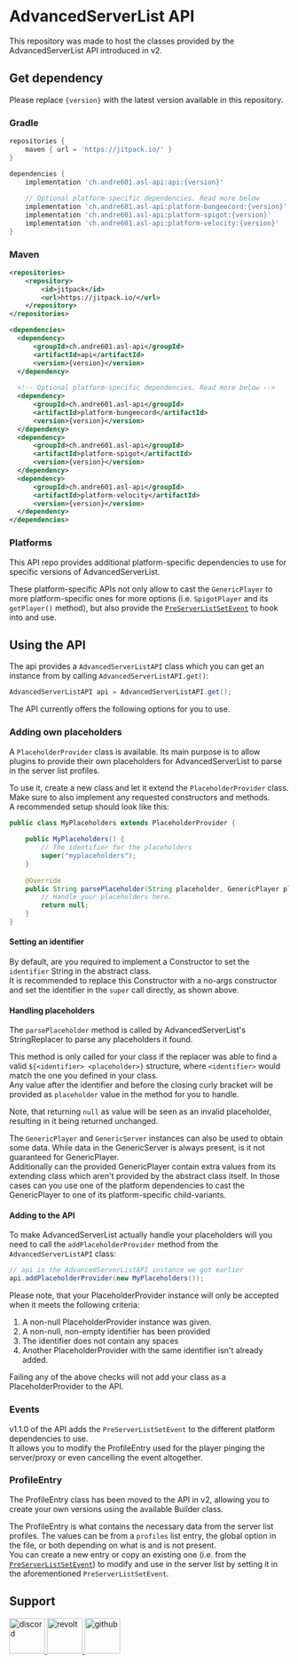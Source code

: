 # AdvancedServerList API

This repository was made to host the classes provided by the AdvancedServerList API introduced in v2.

## Get dependency

Please replace `{version}` with the latest version available in this repository.

### Gradle

```groovy
repositories {
    maven { url = 'https://jitpack.io/' }
}

dependencies {
    implementation 'ch.andre601.asl-api:api:{version}'
    
    // Optional platform-specific dependencies. Read more below
    implementation 'ch.andre601.asl-api:platform-bungeecord:{version}'
    implementation 'ch.andre601.asl-api:platform-spigot:{version}'
    implementation 'ch.andre601.asl-api:platform-velocity:{version}'
}
```

### Maven

```xml
<repositories>
    <repository>
        <id>jitpack</id>
        <url>https://jitpack.io/</url>
    </repository>
</repositories>

<dependencies>
  <dependency>
      <groupId>ch.andre601.asl-api</groupId>
      <artifactId>api</artifactId>
      <version>{version}</version>
  </dependency>
  
  <!-- Optional platform-specific dependencies. Read more below -->
  <dependency>
      <groupId>ch.andre601.asl-api</groupId>
      <artifactId>platform-bungeecord</artifactId>
      <version>{version}</version>
  </dependency>
  <dependency>
      <groupId>ch.andre601.asl-api</groupId>
      <artifactId>platform-spigot</artifactId>
      <version>{version}</version>
  </dependency>
  <dependency>
      <groupId>ch.andre601.asl-api</groupId>
      <artifactId>platform-velocity</artifactId>
      <version>{version}</version>
  </dependency>
</dependencies>
```

### Platforms

This API repo provides additional platform-specific dependencies to use for specific versions of AdvancedServerList.

These platform-specific APIs not only allow to cast the `GenericPlayer` to more platform-specific ones for more options (i.e. `SpigotPlayer` and its `getPlayer()` method), but also provide the [`PreServerListSetEvent`](#events) to hook into and use.

## Using the API

The api provides a `AdvancedServerListAPI` class which you can get an instance from by calling `AdvancedServerListAPI.get()`:

```java
AdvancedServerListAPI api = AdvancedServerListAPI.get();
```
The API currently offers the following options for you to use.

### Adding own placeholders

A `PlaceholderProvider` class is available. Its main purpose is to allow plugins to provide their own placeholders for AdvancedServerList to parse in the server list profiles.

To use it, create a new class and let it extend the `PlaceholderProvider` class. Make sure to also implement any requested constructors and methods.  
A recommended setup should look like this:  
```java
public class MyPlaceholders extends PlaceholderProvider {
    
    public MyPlaceholders() {
        // The identifier for the placeholders
        super("myplaceholders");
    }
    
    @Override
    public String parsePlaceholder(String placeholder, GenericPlayer player, GenericServer server) {
        // Handle your placeholders here.
        return null;
    }
}
```

#### Setting an identifier

By default, are you required to implement a Constructor to set the `identifier` String in the abstract class.  
It is recommended to replace this Constructor with a no-args constructor and set the identifier in the `super` call directly, as shown above.

#### Handling placeholders

The `parsePlaceholder` method is called by AdvancedServerList's StringReplacer to parse any placeholders it found.

This method is only called for your class if the replacer was able to find a valid `${<identifier> <placeholder>}` structure, where `<identifier>` would match the one you defined in your class.  
Any value after the identifier and before the closing curly bracket will be provided as `placeholder` value in the method for you to handle.

Note, that returning `null` as value will be seen as an invalid placeholder, resulting in it being returned unchanged.

The `GenericPlayer` and `GenericServer` instances can also be used to obtain some data. While data in the GenericServer is always present, is it not guaranteed for GenericPlayer.  
Additionally can the provided GenericPlayer contain extra values from its extending class which aren't provided by the abstract class itself. In those cases can you use one of the platform dependencies to cast the GenericPlayer to one of its platform-specific child-variants.

#### Adding to the API

To make AdvancedServerList actually handle your placeholders will you need to call the `addPlaceholderProvider` method from the `AdvancedServerListAPI` class:  
```java
// api is the AdvancedServerListAPI instance we got earlier
api.addPlaceholderProvider(new MyPlaceholders());
```

Please note, that your PlaceholderProvider instance will only be accepted when it meets the following criteria:

1. A non-null PlaceholderProvider instance was given.
2. A non-null, non-empty identifier has been provided
3. The identifier does not contain any spaces
4. Another PlaceholderProvider with the same identifier isn't already added.

Failing any of the above checks will not add your class as a PlaceholderProvider to the API.

### Events

v1.1.0 of the API adds the `PreServerListSetEvent` to the different platform dependencies to use.  
It allows you to modify the ProfileEntry used for the player pinging the server/proxy or even cancelling the event altogether.

### ProfileEntry

The ProfileEntry class has been moved to the API in v2, allowing you to create your own versions using the available Builder class.

The ProfileEntry is what contains the necessary data from the server list profiles. The values can be from a `profiles` list entry, the global option in the file, or both depending on what is and is not present.  
You can create a new entry or copy an existing one (i.e. from the [`PreServerListSetEvent`](#events)) to modify and use in the server list by setting it in the aforementioned `PreServerListSetEvent`.

## Support

<a href="https://discord.gg/6dazXp6" target="_blank">
  <img src="https://cdn.jsdelivr.net/npm/@intergrav/devins-badges@2/assets/minimal/social/discord-singular_vector.svg" height="64" alt="discord" title="Join my Discord Server">
</a>
<a href="https://app.revolt.chat/invite/74TpERXA" target="_blank">
  <img src="https://cdn.jsdelivr.net/npm/@intergrav/devins-badges@2/assets/minimal/social/revolt-singular_vector.svg" height="64" alt="revolt" title="Join my Revolt Server">
</a>
<a href="https://github.com/Andre601/AdvancedServerList/issues/new?template=api_support.yml" target="_blank">
  <img src="https://cdn.jsdelivr.net/npm/@intergrav/devins-badges@2/assets/minimal/available/github_vector.svg" height="64" alt="github" title="Open an issue on GitHub">
</a>
